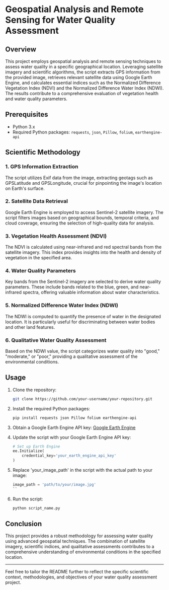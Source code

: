 # Geospatial Analysis and Remote Sensing for Water Quality Assessment

## Overview

This project employs geospatial analysis and remote sensing techniques to assess water quality in a specific geographical location. Leveraging satellite imagery and scientific algorithms, the script extracts GPS information from the provided image, retrieves relevant satellite data using Google Earth Engine, and calculates essential indices such as the Normalized Difference Vegetation Index (NDVI) and the Normalized Difference Water Index (NDWI). The results contribute to a comprehensive evaluation of vegetation health and water quality parameters.

## Prerequisites

- Python 3.x
- Required Python packages: `requests`, `json`, `Pillow`, `folium`, `earthengine-api`

## Scientific Methodology

### 1. GPS Information Extraction

The script utilizes Exif data from the image, extracting geotags such as GPSLatitude and GPSLongitude, crucial for pinpointing the image's location on Earth's surface.

### 2. Satellite Data Retrieval

Google Earth Engine is employed to access Sentinel-2 satellite imagery. The script filters images based on geographical bounds, temporal criteria, and cloud coverage, ensuring the selection of high-quality data for analysis.

### 3. Vegetation Health Assessment (NDVI)

The NDVI is calculated using near-infrared and red spectral bands from the satellite imagery. This index provides insights into the health and density of vegetation in the specified area.

### 4. Water Quality Parameters

Key bands from the Sentinel-2 imagery are selected to derive water quality parameters. These include bands related to the blue, green, and near-infrared spectra, offering valuable information about water characteristics.

### 5. Normalized Difference Water Index (NDWI)

The NDWI is computed to quantify the presence of water in the designated location. It is particularly useful for discriminating between water bodies and other land features.

### 6. Qualitative Water Quality Assessment

Based on the NDWI value, the script categorizes water quality into "good," "moderate," or "poor," providing a qualitative assessment of the environmental conditions.

## Usage

1. Clone the repository:

    ```bash
    git clone https://github.com/your-username/your-repository.git
    ```

2. Install the required Python packages:

    ```bash
    pip install requests json Pillow folium earthengine-api
    ```

3. Obtain a Google Earth Engine API key: [Google Earth Engine](https://earthengine.google.com/)

4. Update the script with your Google Earth Engine API key:

    ```python
    # Set up Earth Engine
    ee.Initialize(
        credential_key='your_earth_engine_api_key'
    )
    ```

5. Replace 'your_image_path' in the script with the actual path to your image:

    ```python
    image_path = 'path/to/your/image.jpg'
    ``

6. Run the script:

    ```bash
    python script_name.py
    ```

## Conclusion

This project provides a robust methodology for assessing water quality using advanced geospatial techniques. The combination of satellite imagery, scientific indices, and qualitative assessments contributes to a comprehensive understanding of environmental conditions in the specified location.

---

Feel free to tailor the README further to reflect the specific scientific context, methodologies, and objectives of your water quality assessment project.

